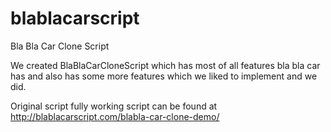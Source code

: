 blablacarscript
===============

Bla Bla Car Clone Script

We created BlaBlaCarCloneScript which has most of all  features bla bla car has and also has some more features 
which we liked to implement and we did.

Original script fully working script can be found at http://blablacarscript.com/blabla-car-clone-demo/
